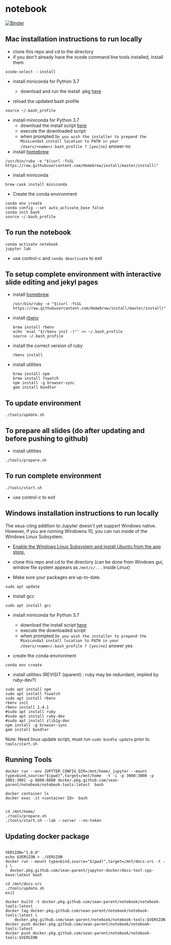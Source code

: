 # notebook

[![Binder](https://mybinder.org/badge.svg)](https://mybinder.org/v2/gh/sean-parent/notebook/master)

## Mac installation instructions to run locally

- clone this repo and cd to the directory
- if you don't already have the xcode command line tools installed, install them
```
xcode-select --install
```
- install miniconda for Python 3.7
	- download and run the install .pkg [here](https://conda.io/miniconda.html)

- reload the updated bash profile

```
source ~/.bash_profile
```

- install miniconda for Python 3.7
	- download the install script [here](https://conda.io/miniconda.html)
	- execute the downloaded script
	- when prompted `Do you wish the installer to prepend the Miniconda3 install location to PATH in your /Users/<name>/.bash_profile ? [yes|no]` answer no
- install [homebrew](https://brew.sh/)
```
/usr/bin/ruby -e "$(curl -fsSL https://raw.githubusercontent.com/Homebrew/install/master/install)"
```
- install miniconda
```
brew cask install miniconda
```

- Create the conda environment
```
conda env create
conda config --set auto_activate_base false
conda init bash
source ~/.bash_profile
```

## To run the notebook
```
conda activate notebook
jupyter lab
```
- use control-c and `conda deactivate` to exit

## To setup complete environment with interactive slide editing and jekyl pages

- install [homebrew](https://brew.sh/)
	```
	/usr/bin/ruby -e "$(curl -fsSL https://raw.githubusercontent.com/Homebrew/install/master/install)"
	```

- install [rbenv](https://github.com/rbenv/rbenv)
	```
	brew install rbenv
	echo 'eval "$(rbenv init -)"' >> ~/.bash_profile
	source ~/.bash_profile
	```
- install the correct version of ruby
	```
	rbenv install
	```
- install utilities
	```
	brew install npm
	brew install fswatch
	npm install -g browser-sync
	gem install bundler
	```

## To update environment
```
./tools/update.sh
```

## To prepare all slides (do after updating and before pushing to github)

- install utilities
```
./tools/prepare.sh
```

## To run complete environment
```
./tools/start.sh
```
- use control-c to exit

## Windows installation instructions to run locally

The xeus-cling addition to Jupyter doesn't yet support Windows native. However, if you are running Windowns 10, you can run inside of the Windows Linux Subsystem.

- [Enable the Windows Linux Subsystem and install Ubuntu from the app store.](https://docs.microsoft.com/en-us/windows/wsl/install-win10)

- clone this repo and cd to the directory (can be done from Windows gui, window file system appears as `/mnt/c/...` inside Linux)
- Make sure your packages are up-to-date.
```
sudo apt update
```
- Install gcc
```
sudo apt install gcc
```
- install miniconda for Python 3.7
	- download the install script [here](https://conda.io/miniconda.html)
	- execute the downloaded script
	- when prompted `Do you wish the installer to prepend the Miniconda3 install location to PATH in your /Users/<name>/.bash_profile ? [yes|no]` answer yes

- create the conda environment
```
conda env create
```
- install utilities (REVISIT (sparent) : ruby may be redundant, implied by ruby-dev?)
```
sudo apt install npm
sudo apt install fswatch
sudo apt install rbenv
rbenv init
rbenv install 2.4.1
#sudo apt install ruby
#sudo apt install ruby-dev
#sudo apt install zlib1g-dev
npm install -g browser-sync
gem install bundler
```
Note: Need linux update script, must run `sudo bundle update` prior to `tools/start.sh`



## Running Tools
```
docker run --env JUPYTER_CONFIG_DIR=/mnt/home/_jupyter --mount type=bind,source="$(pwd)",target=/mnt/home  -t -i -p 3000:3000 -p 3001:3001 -p 8888:8888 docker.pkg.github.com/sean-parent/notebook/notebook-tools:latest  bash

docker container ls
docker exec -it <container ID>  bash


cd /mnt/home/
./tools/prepare.sh
./tools/start.sh --lab --server --no-token
```

## Updating docker package
```

VERSION="1.0.0"
echo $VERSION > ./VERSION
docker run --mount type=bind,source="$(pwd)",target=/mnt/docs-src -t -i \
  docker.pkg.github.com/sean-parent/jupyter-docker/docs-tool-cpp-base:latest bash

cd /mnt/docs-src
./tools/update.sh
exit

docker build -t docker.pkg.github.com/sean-parent/notebook/notebook-tools:latest .
docker tag docker.pkg.github.com/sean-parent/notebook/notebook-tools:latest \
    docker.pkg.github.com/sean-parent/notebook/notebook-tools:$VERSION
docker push docker.pkg.github.com/sean-parent/notebook/notebook-tools:latest
docker push docker.pkg.github.com/sean-parent/notebook/notebook-tools:$VERSION

```
